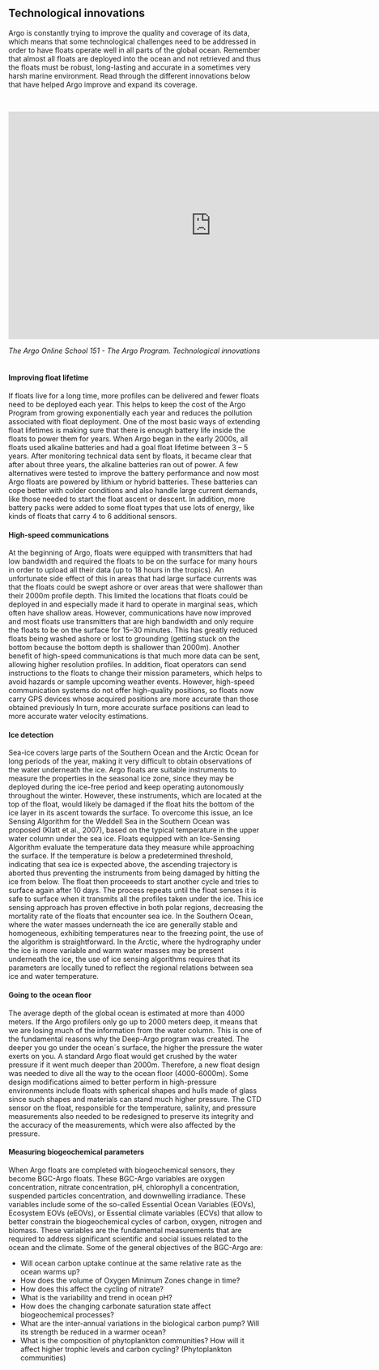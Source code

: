 ## Technological innovations

Argo is constantly trying to improve the quality and coverage of its data, which means that some technological challenges need to be addressed in order to have floats operate well in all parts of the global ocean. Remember that almost all floats are deployed into the ocean and not retrieved and thus the floats must be robust, long-lasting and accurate in a sometimes very harsh marine environment. Read through the different innovations below that have helped Argo improve and expand its coverage.


&nbsp;&nbsp;<center>
<iframe width="800" height="450" src="https://www.youtube.com/embed/UVUkdOgFafU?si=XGC59V7C9Yhbao-M" title="The Argo Online School 151 - The Argo Program.  Technological innovations." frameborder="0" allow="accelerometer; autoplay; clipboard-write; encrypted-media; gyroscope; picture-in-picture; web-share" referrerpolicy="strict-origin-when-cross-origin" allowfullscreen></iframe>
</center>

_The Argo Online School 151 - The Argo Program. Technological innovations_
&nbsp;&nbsp;


#### Improving float lifetime

If floats live for a long time, more profiles can be delivered and fewer floats need to be deployed each year. This helps to keep the cost of the Argo Program from growing exponentially each year and reduces the pollution associated with float deployment.  One of the most basic ways of extending float lifetimes is making sure that there is enough battery life inside the floats to power them for years.  When Argo began in the early 2000s, all floats used alkaline batteries and had a goal float lifetime between  3 – 5 years.  After monitoring technical data sent by floats, it became clear that after about three years, the alkaline batteries ran out of power. A few alternatives were tested to improve the battery performance and now most Argo floats are powered by lithium or hybrid batteries. These batteries can cope better with colder conditions and also handle large current demands, like those needed to start the float ascent or descent. In addition, more battery packs were added to some float types that use lots of energy, like kinds of floats that carry 4 to 6 additional sensors.

#### High-speed communications

At the beginning of Argo, floats were equipped with transmitters that had low bandwidth and required the floats to be on the surface for many hours in order to upload all their data (up to 18 hours in the tropics). An unfortunate side effect of this in areas that had large surface currents was that the floats could be swept ashore or over areas that were shallower than their 2000m profile depth. This limited the locations that floats could be deployed in and especially made it hard to operate in marginal seas, which often have shallow areas.  However, communications have now improved and most floats use transmitters that are high bandwidth and only require the floats to be on the surface for 15–30 minutes. This has greatly reduced floats being washed ashore or lost to grounding (getting stuck on the bottom because the bottom depth is shallower than 2000m). Another benefit of high-speed communications is that much more data can be sent, allowing higher resolution profiles. In addition, float operators can send instructions to the floats to change their mission parameters, which helps to avoid hazards or sample upcoming weather events. However, high-speed communication systems do not offer high-quality positions, so floats now carry GPS devices whose acquired positions are more accurate than those obtained previously In turn, more accurate surface positions can lead to more accurate water velocity estimations.

#### Ice detection

Sea-ice covers large parts of the Southern Ocean and the Arctic Ocean for long periods of the year, making it very difficult to obtain observations of the water underneath the ice. Argo floats are suitable instruments to measure the properties in the seasonal ice zone, since they may be deployed during the ice-free period and keep operating autonomously throughout the winter. However, these instruments, which are located at the top of the float, would likely be damaged if the float hits the bottom of the ice layer in its ascent towards the surface. To overcome this issue, an Ice Sensing Algorithm for the Weddell Sea in the Southern Ocean was proposed (Klatt et al., 2007), based on the typical temperature in the upper water column under the sea ice. Floats equipped with an Ice-Sensing Algorithm evaluate the temperature data they measure while approaching the surface. If the temperature is below a predetermined threshold, indicating that sea ice is expected above, the ascending trajectory is aborted thus preventing the instruments from being damaged by hitting the ice from below. The float then proceeeds to start another cycle and tries to surface again after 10 days. The process repeats until the float senses it is safe to surface when it transmits all the profiles taken under the ice. This ice sensing approach has proven effective in both polar regions, decreasing the mortality rate of the floats that encounter sea ice. In the Southern Ocean, where the water masses underneath the ice are generally stable and homogeneous, exhibiting temperatures near to the freezing point, the use of the algorithm is straightforward. In the Arctic, where the hydrography under the ice is more variable and warm water masses may be present underneath the ice, the use of ice sensing algorithms requires that its parameters are locally tuned to reflect the regional relations between sea ice and water temperature.

#### Going to the ocean floor

The average depth of the global ocean is estimated at more than 4000 meters. If the Argo profilers only go up to 2000 meters deep, it means that we are losing much of the information from the water column. This is one of the fundamental reasons why the Deep-Argo program was created. The deeper you go under the ocean´s surface, the higher the pressure the water exerts on you. A standard Argo float would get crushed by the water pressure if it went much deeper than 2000m. Therefore, a new float design was needed to dive all the way to the ocean floor (4000-6000m). Some design modifications aimed to better perform in high-pressure environments include floats with spherical shapes and hulls made of glass since such shapes and materials can stand much higher pressure. The CTD sensor on the float, responsible for the temperature, salinity, and pressure measurements also needed to be redesigned to preserve its integrity and the accuracy of the measurements, which were also affected by the pressure.

#### Measuring biogeochemical parameters

When Argo floats are completed with biogeochemical sensors, they become BGC-Argo floats. These BGC-Argo variables are oxygen concentration, nitrate concentration, pH, chlorophyll a concentration, suspended particles concentration, and downwelling irradiance. These variables include some of the so-called Essential Ocean Variables (EOVs), Ecosystem EOVs (eEOVs), or Essential climate variables (ECVs) that allow to better constrain the biogeochemical cycles of carbon, oxygen, nitrogen and biomass. These variables are the fundamental measurements that are required to address significant scientific and social issues related to the ocean and the climate. Some of the general objectives of the BGC-Argo are:


- Will ocean carbon uptake continue at the same relative rate as the ocean warms up?
- How does the volume of Oxygen Minimum Zones change in time?
- How does this affect the cycling of nitrate?
- What is the variability and trend in ocean pH?
- How does the changing carbonate saturation state affect biogeochemical processes?
- What are the inter-annual variations in the biological carbon pump? Will its strength be reduced in a warmer ocean?
- What is the composition of phytoplankton communities? How will it affect higher trophic levels and carbon cycling? (Phytoplankton communities)

